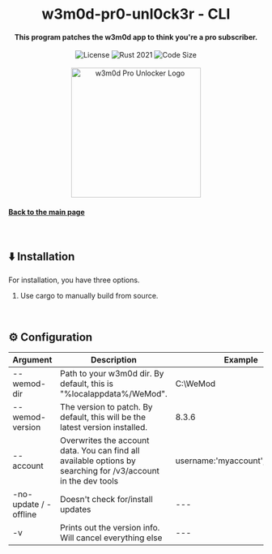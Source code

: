 <div align="center">
  <h1>w3m0d-pr0-unl0ck3r - CLI</h1>
  <h4>This program patches the w3m0d app to think you're a pro subscriber.</h4>
  <!-- <img src="https://img.shields.io/github/v/release/delabarra/w3m0d-pr0-unl0ck3r.svg" alt="Latest version">
  <img src="https://img.shields.io/github/downloads/delabarra/w3m0d-pr0-unl0ck3r/total?label=GitHub%20Downloads" alt="Downloads on GitHub"> -->
  <img src="https://img.shields.io/github/license/delabarra/w3m0d-pr0-unl0ck3r" alt="License"> 
  <img src="https://img.shields.io/badge/rust-2021-orange?logo=rust" alt="Rust 2021">
  <img src="https://img.shields.io/github/languages/code-size/delabarra/w3m0d-pr0-unl0ck3r?color=yellow" alt="Code Size"><br/><br/>
  <img width="256" src="https://user-images.githubusercontent.com/110846042/204567385-4df3007c-7a63-40fd-9feb-f9f36aa43030.png" alt="w3m0d Pro Unlocker Logo">
</div>

#### [Back to the main page](../README.md)

<br/>

## ⬇️ Installation
For installation, you have three options.
<!-- 1. Install it using cargo: ```cargo install w3m0d-pro-unlocker``` -->
1. Use cargo to manually build from source.

<br/>

## ⚙️ Configuration
| Argument                  	| Description                                                                                                                           	| Example
|---------------------------	|---------------------------------------------------------------------------------------------------------------------------------------	|----------------------------------
| --wemod-dir <dir>         	 	 	 	 	 	 	          	  | Path to your w3m0d dir. By default, this is "%localappdata%/WeMod".                                         	| C:\WeMod
| --wemod-version <version> 	 	 	 	 	 	 	          	  | The version to patch. By default, this will be the latest version installed. 	                                | 8.3.6
| --account <json>            	 	 	 	              	  | Overwrites the account data. You can find all available options by searching for /v3/account in the dev tools | username:'myaccount',email:'test'
| -no-update / -offline            	 	              	  | Doesn't check for/install updates                                                                             | ---
| -v                          	 	 	 	 	            	  | Prints out the version info. Will cancel everything else                                                      | ---

<br/>
